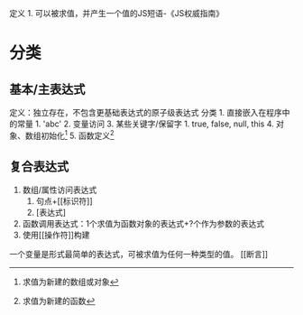 定义
	1. 可以被求值，并产生一个值的JS短语-《JS权威指南》

# 分类
## 基本/主表达式
定义：独立存在，不包含更基础表达式的原子级表达式
分类
	1. 直接嵌入在程序中的常量
		1. 'abc'
	2. 变量访问
	3. 某些关键字/保留字
		1. true, false, null, this
	4. 对象、数组初始化[^1]
	5. 函数定义[^2]

## 复合表达式
1. 数组/属性访问表达式
	1. 句点+[[标识符]] 
	2. \[表达式] 
2. 函数调用表达式：1个求值为函数对象的表达式+?个作为参数的表达式
3. 使用[[操作符]]构建

一个变量是形式最简单的表达式，可被求值为任何一种类型的值。
[[断言]]

[^1]: 求值为新建的数组或对象
[^2]: 求值为新建的函数